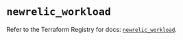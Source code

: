 # `newrelic_workload`

Refer to the Terraform Registry for docs: [`newrelic_workload`](https://registry.terraform.io/providers/newrelic/newrelic/3.37.0/docs/resources/workload).
